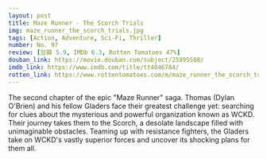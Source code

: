 ```yaml
---
layout: post 
title: Maze Runner - The Scorch Trials
img: maze_runner_the_scorch_trials.jpg
tags: [Action, Adventure, Sci-Fi, Thriller]
number: No. 97
review: [豆瓣 5.9, IMDb 6.3, Rotten Tomatoes 47%]
douban_link: https://movie.douban.com/subject/25995508/
imdb_link: https://www.imdb.com/title/tt4046784/
rotten_link: https://www.rottentomatoes.com/m/maze_runner_the_scorch_trials
---
```


The second chapter of the epic "Maze Runner" saga. Thomas (Dylan O'Brien) and his fellow Gladers face their greatest challenge yet: searching for clues about the mysterious and powerful organization known as WCKD. Their journey takes them to the Scorch, a desolate landscape filled with unimaginable obstacles. Teaming up with resistance fighters, the Gladers take on WCKD's vastly superior forces and uncover its shocking plans for them all.